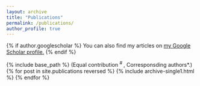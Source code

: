 ```yaml
---
layout: archive
title: "Publications"
permalink: /publications/
author_profile: true
---
```


{% if author.googlescholar %}
  You can also find my articles on <u><a href="{{author.googlescholar}}">my Google Scholar profile</a>.</u>
{% endif %}

{% include base_path %}
(Equal contribution <sup> # </sup>, Corresponsding authors*.)
{% for post in site.publications reversed %}
  {% include archive-single1.html %}
{% endfor %}


